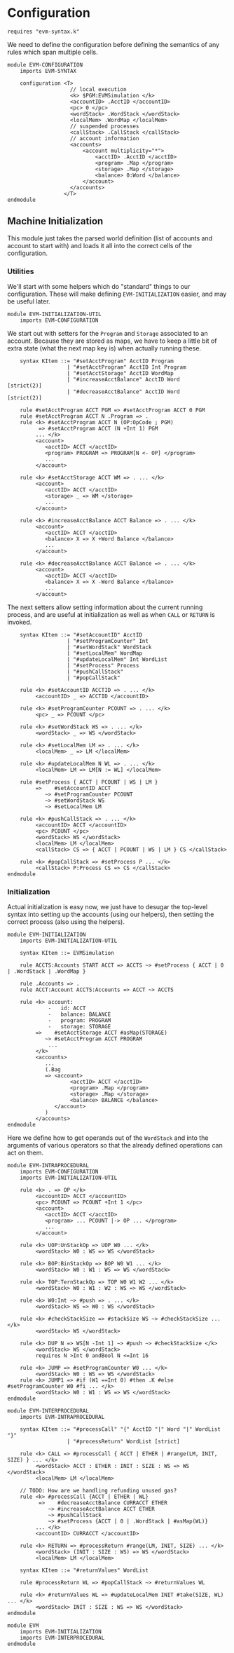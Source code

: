 Configuration
=============

```k
requires "evm-syntax.k"
```

We need to define the configuration before defining the semantics of any rules
which span multiple cells.

```k
module EVM-CONFIGURATION
    imports EVM-SYNTAX

    configuration <T>
                    // local execution
                    <k> $PGM:EVMSimulation </k>
                    <accountID> .AcctID </accountID>
                    <pc> 0 </pc>
                    <wordStack> .WordStack </wordStack>
                    <localMem> .WordMap </localMem>
                    // suspended processes
                    <callStack> .CallStack </callStack>
                    // account information
                    <accounts>
                        <account multiplicity="*">
                            <acctID> .AcctID </acctID>
                            <program> .Map </program>
                            <storage> .Map </storage>
                            <balance> 0:Word </balance>
                        </account>
                    </accounts>
                  </T>
endmodule
```

Machine Initialization
----------------------

This module just takes the parsed world definition (list of accounts and account
to start with) and loads it all into the correct cells of the configuration.

### Utilities

We'll start with some helpers which do "standard" things to our configuration.
These will make defining `EVM-INITIALIZATION` easier, and may be useful later.

```k
module EVM-INITIALIZATION-UTIL
    imports EVM-CONFIGURATION
```

We start out with setters for the `Program` and `Storage` associated to an
account. Because they are stored as maps, we have to keep a little bit of extra
state (what the next map key is) when actually running these.

```k
    syntax KItem ::= "#setAcctProgram" AcctID Program
                   | "#setAcctProgram" AcctID Int Program
                   | "#setAcctStorage" AcctID WordMap
                   | "#increaseAcctBalance" AcctID Word      [strict(2)]
                   | "#decreaseAcctBalance" AcctID Word      [strict(2)]

    rule #setAcctProgram ACCT PGM => #setAcctProgram ACCT 0 PGM
    rule #setAcctProgram ACCT N .Program => .
    rule <k> #setAcctProgram ACCT N (OP:OpCode ; PGM)
          => #setAcctProgram ACCT (N +Int 1) PGM
         ... </k>
         <account>
            <acctID> ACCT </acctID>
            <program> PROGRAM => PROGRAM[N <- OP] </program>
            ...
         </account>

    rule <k> #setAcctStorage ACCT WM => . ... </k>
         <account>
            <acctID> ACCT </acctID>
            <storage> _ => WM </storage>
            ...
         </account>

    rule <k> #increaseAcctBalance ACCT Balance => . ... </k>
         <account>
            <acctID> ACCT </acctID>
            <balance> X => X +Word Balance </balance>
            ...
         </account>

    rule <k> #decreaseAcctBalance ACCT Balance => . ... </k>
         <account>
            <acctID> ACCT </acctID>
            <balance> X => X -Word Balance </balance>
            ...
         </account>
```

The next setters allow setting information about the current running process,
and are useful at initialization as well as when `CALL` or `RETURN` is invoked.

```k
    syntax KItem ::= "#setAccountID" AcctID
                   | "#setProgramCounter" Int
                   | "#setWordStack" WordStack
                   | "#setLocalMem" WordMap
                   | "#updateLocalMem" Int WordList
                   | "#setProcess" Process
                   | "#pushCallStack"
                   | "#popCallStack"

    rule <k> #setAccountID ACCTID => . ... </k>
         <accountID> _ => ACCTID </accountID>

    rule <k> #setProgramCounter PCOUNT => . ... </k>
         <pc> _ => PCOUNT </pc>

    rule <k> #setWordStack WS => . ... </k>
         <wordStack> _ => WS </wordStack>

    rule <k> #setLocalMem LM => . ... </k>
         <localMem> _ => LM </localMem>

    rule <k> #updateLocalMem N WL => . ... </k>
         <localMem> LM => LM[N := WL] </localMem>

    rule #setProcess { ACCT | PCOUNT | WS | LM }
         =>    #setAccountID ACCT
            ~> #setProgramCounter PCOUNT
            ~> #setWordStack WS
            ~> #setLocalMem LM

    rule <k> #pushCallStack => . ... </k>
         <accountID> ACCT </accountID>
         <pc> PCOUNT </pc>
         <wordStack> WS </wordStack>
         <localMem> LM </localMem>
         <callStack> CS => { ACCT | PCOUNT | WS | LM } CS </callStack>

    rule <k> #popCallStack => #setProcess P ... </k>
         <callStack> P:Process CS => CS </callStack>
endmodule
```

### Initialization

Actual initialization is easy now, we just have to desugar the top-level syntax
into setting up the accounts (using our helpers), then setting the correct
process (also using the helpers).

```k
module EVM-INITIALIZATION
    imports EVM-INITIALIZATION-UTIL

    syntax KItem ::= EVMSimulation

    rule ACCTS:Accounts START ACCT => ACCTS ~> #setProcess { ACCT | 0 | .WordStack | .WordMap }

    rule .Accounts => .
    rule ACCT:Account ACCTS:Accounts => ACCT ~> ACCTS

    rule <k> account:
             -   id: ACCT
             -   balance: BALANCE
             -   program: PROGRAM
             -   storage: STORAGE
         =>    #setAcctStorage ACCT #asMap(STORAGE)
            ~> #setAcctProgram ACCT PROGRAM
             ...
         </k>
         <accounts>
            ...
            (.Bag
            => <account>
                    <acctID> ACCT </acctID>
                    <program> .Map </program>
                    <storage> .Map </storage>
                    <balance> BALANCE </balance>
               </account>
            )
         </accounts>
endmodule
```

Here we define how to get operands out of the `WordStack` and into the arguments
of various operators so that the already defined operations can act on them.

```k
module EVM-INTRAPROCEDURAL
    imports EVM-CONFIGURATION
    imports EVM-INITIALIZATION-UTIL

    rule <k> . => OP </k>
         <accountID> ACCT </accountID>
         <pc> PCOUNT => PCOUNT +Int 1 </pc>
         <account>
            <acctID> ACCT </acctID>
            <program> ... PCOUNT |-> OP ... </program>
            ...
         </account>

    rule <k> UOP:UnStackOp => UOP W0 ... </k>
         <wordStack> W0 : WS => WS </wordStack>

    rule <k> BOP:BinStackOp => BOP W0 W1 ... </k>
         <wordStack> W0 : W1 : WS => WS </wordStack>

    rule <k> TOP:TernStackOp => TOP W0 W1 W2 ... </k>
         <wordStack> W0 : W1 : W2 : WS => WS </wordStack>

    rule <k> W0:Int ~> #push => . ... </k>
         <wordStack> WS => W0 : WS </wordStack>

    rule <k> #checkStackSize => #stackSize WS ~> #checkStackSize ... </k>
         <wordStack> WS </wordStack>

    rule <k> DUP N => WS[N -Int 1] ~> #push ~> #checkStackSize </k>
         <wordStack> WS </wordStack>
         requires N >Int 0 andBool N <=Int 16

    rule <k> JUMP => #setProgramCounter W0 ... </k>
         <wordStack> W0 : WS => WS </wordStack>
    rule <k> JUMP1 => #if (W1 ==Int 0) #then .K #else #setProgramCounter W0 #fi ... </k>
         <wordStack> W0 : W1 : WS => WS </wordStack>
endmodule
```

```k
module EVM-INTERPROCEDURAL
    imports EVM-INTRAPROCEDURAL

    syntax KItem ::= "#processCall" "{" AcctID "|" Word "|" WordList "}"
                   | "#processReturn" WordList [strict]

    rule <k> CALL => #processCall { ACCT | ETHER | #range(LM, INIT, SIZE) } ... </k>
         <wordStack> ACCT : ETHER : INIT : SIZE : WS => WS </wordStack>
         <localMem> LM </localMem>

    // TODO: How are we handling refunding unused gas?
    rule <k> #processCall {ACCT | ETHER | WL}
          =>    #decreaseAcctBalance CURRACCT ETHER
             ~> #increaseAcctBalance ACCT ETHER
             ~> #pushCallStack
             ~> #setProcess {ACCT | 0 | .WordStack | #asMap(WL)}
         ... </k>
         <accountID> CURRACCT </accountID>

    rule <k> RETURN => #processReturn #range(LM, INIT, SIZE) ... </k>
         <wordStack> (INIT : SIZE : WS) => WS </wordStack>
         <localMem> LM </localMem>

    syntax KItem ::= "#returnValues" WordList

    rule #processReturn WL => #popCallStack ~> #returnValues WL

    rule <k> #returnValues WL => #updateLocalMem INIT #take(SIZE, WL) ... </k>
         <wordStack> INIT : SIZE : WS => WS </wordStack>
endmodule
```

```k
module EVM
    imports EVM-INITIALIZATION
    imports EVM-INTERPROCEDURAL
endmodule
```
